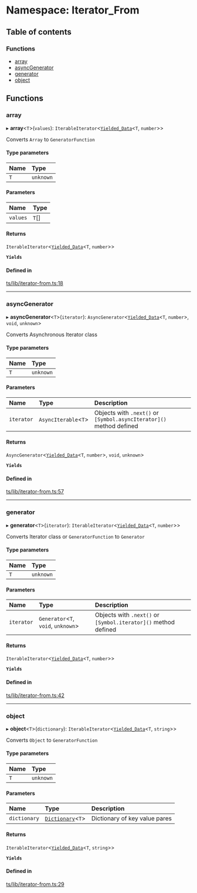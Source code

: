 # Namespace: Iterator\_From

## Table of contents

### Functions

- [array](Iterator_From.md#array)
- [asyncGenerator](Iterator_From.md#asyncgenerator)
- [generator](Iterator_From.md#generator)
- [object](Iterator_From.md#object)

## Functions

### array

▸ **array**<`T`\>(`values`): `IterableIterator`<[`Yielded_Data`](internal_.md#yielded_data)<`T`, `number`\>\>

Converts `Array` to `GeneratorFunction`

#### Type parameters

| Name | Type |
| :------ | :------ |
| `T` | `unknown` |

#### Parameters

| Name | Type |
| :------ | :------ |
| `values` | `T`[] |

#### Returns

`IterableIterator`<[`Yielded_Data`](internal_.md#yielded_data)<`T`, `number`\>\>

**`Yields`**

#### Defined in

[ts/lib/iterator-from.ts:18](https://github.com/javascript-utilities/iterator-cascade-callbacks/blob/63bd328/ts/lib/iterator-from.ts#L18)

___

### asyncGenerator

▸ **asyncGenerator**<`T`\>(`iterator`): `AsyncGenerator`<[`Yielded_Data`](internal_.md#yielded_data)<`T`, `number`\>, `void`, `unknown`\>

Converts Asynchronous Iterator class

#### Type parameters

| Name | Type |
| :------ | :------ |
| `T` | `unknown` |

#### Parameters

| Name | Type | Description |
| :------ | :------ | :------ |
| `iterator` | `AsyncIterable`<`T`\> | Objects with `.next()` or `[Symbol.asyncIterator]()` method defined |

#### Returns

`AsyncGenerator`<[`Yielded_Data`](internal_.md#yielded_data)<`T`, `number`\>, `void`, `unknown`\>

**`Yields`**

#### Defined in

[ts/lib/iterator-from.ts:57](https://github.com/javascript-utilities/iterator-cascade-callbacks/blob/63bd328/ts/lib/iterator-from.ts#L57)

___

### generator

▸ **generator**<`T`\>(`iterator`): `IterableIterator`<[`Yielded_Data`](internal_.md#yielded_data)<`T`, `number`\>\>

Converts Iterator class or `GeneratorFunction` to `Generator`

#### Type parameters

| Name | Type |
| :------ | :------ |
| `T` | `unknown` |

#### Parameters

| Name | Type | Description |
| :------ | :------ | :------ |
| `iterator` | `Generator`<`T`, `void`, `unknown`\> | Objects with `.next()` or `[Symbol.iterator]()` method defined |

#### Returns

`IterableIterator`<[`Yielded_Data`](internal_.md#yielded_data)<`T`, `number`\>\>

**`Yields`**

#### Defined in

[ts/lib/iterator-from.ts:42](https://github.com/javascript-utilities/iterator-cascade-callbacks/blob/63bd328/ts/lib/iterator-from.ts#L42)

___

### object

▸ **object**<`T`\>(`dictionary`): `IterableIterator`<[`Yielded_Data`](internal_.md#yielded_data)<`T`, `string`\>\>

Converts `Object` to `GeneratorFunction`

#### Type parameters

| Name | Type |
| :------ | :------ |
| `T` | `unknown` |

#### Parameters

| Name | Type | Description |
| :------ | :------ | :------ |
| `dictionary` | [`Dictionary`](internal_.md#dictionary)<`T`\> | Dictionary of key value pares |

#### Returns

`IterableIterator`<[`Yielded_Data`](internal_.md#yielded_data)<`T`, `string`\>\>

**`Yields`**

#### Defined in

[ts/lib/iterator-from.ts:29](https://github.com/javascript-utilities/iterator-cascade-callbacks/blob/63bd328/ts/lib/iterator-from.ts#L29)
